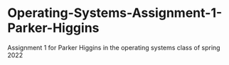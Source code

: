 # Operating-Systems-Assignment-1-Parker-Higgins
Assignment 1 for Parker Higgins in the operating systems class of spring 2022
